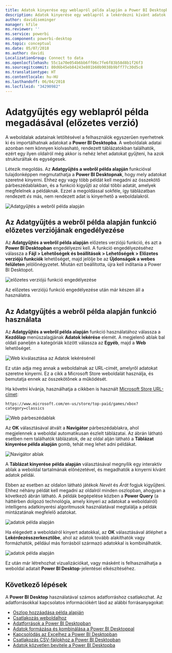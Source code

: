 ```yaml
---
title: Adatok kinyerése egy weblapról példa alapján a Power BI Desktopban (előzetes verzió)
description: Adatok kinyerése egy weblapról a lekérdezni kívánt adatok egy példájának megadásával
author: davidiseminger
manager: kfile
ms.reviewer: ''
ms.service: powerbi
ms.component: powerbi-desktop
ms.topic: conceptual
ms.date: 05/07/2018
ms.author: davidi
LocalizationGroup: Connect to data
ms.openlocfilehash: 55c1a70e054b6bb6ff06c7fe6f83b58d8b1f26f3
ms.sourcegitcommit: 80d6b45eb84243e801b60b9038b9bff77c30d5c8
ms.translationtype: HT
ms.contentlocale: hu-HU
ms.lasthandoff: 06/04/2018
ms.locfileid: "34290982"
---
```

# <a name="get-data-from-a-web-page-by-providing-an-example-preview"></a>Adatgyűjtés egy weblapról példa megadásával (előzetes verzió)

A weboldalak adatainak letöltésével a felhasználók egyszerűen nyerhetnek ki és importálhatnak adatokat a **Power BI Desktopba**. A weboldalak adatai azonban nem könnyen kiolvasható, rendezett táblázatokban találhatók, ezért egy ilyen oldalról még akkor is nehéz lehet adatokat gyűjteni, ha azok strukturáltak és egységesek. 

Létezik megoldás. Az **Adatgyűjtés a webről példa alapján** funkcióval tulajdonképpen megmutathatja a **Power BI Desktopnak**, hogy mely adatokat szeretné kinyerni. Ehhez egy vagy több példát kell megadni az összekötő párbeszédablakban, és a funkció kigyűjti az oldal többi adatát, amelyek megfelelnek a példáknak. Ezzel a megoldással sokféle, így táblázatban rendezett *és* más, nem rendezett adat is kinyerhető a weboldalakról. 

![Adatgyűjtés a webről példa alapján](media/desktop-connect-to-web-by-example/web-by-example_01.png)


## <a name="enabling-the-preview-feature-get-data-from-web-by-example"></a>Az Adatgyűjtés a webről példa alapján funkció előzetes verziójának engedélyezése

Az **Adatgyűjtés a webről példa alapján** előzetes verziójú funkció, és azt a **Power BI Desktopban** engedélyezni kell. A funkció engedélyezéséhez válassza a **Fájl > Lehetőségek és beállítások > Lehetőségek > Előzetes verziójú funkciók** lehetőséget, majd jelölje be az **Újdonságok a webes felületen** jelölőnégyzetet. Miután ezt beállította, újra kell indítania a Power BI Desktopot.

![előzetes verziójú funkció engedélyezése](media/desktop-connect-to-web-by-example/web-by-example_02.png)

Az előzetes verziójú funkció engedélyezése után már készen áll a használatra. 

## <a name="using-get-data-from-web-by-example"></a>Az Adatgyűjtés a webről példa alapján funkció használata

Az **Adatgyűjtés a webről példa alapján** funkció használatához válassza a **Kezdőlap** menüszalagjának **Adatok lekérése** elemét. A megjelenő ablak bal oldali paneljén a kategóriák között válassza az **Egyéb**, majd a **Web** lehetőséget.

![Web kiválasztása az Adatok lekérésénél](media/desktop-connect-to-web-by-example/web-by-example_03.png)

Ez után adja meg annak a weboldalnak az URL-címét, amelyről adatokat szeretne kinyerni. Ez a cikk a Microsoft Store weboldalát használja, és bemutatja ennek az összekötőnek a működését. 

Ha követni kívánja, használhatja a cikkben is használt [Microsoft Store URL-címet](https://www.microsoft.com/en-us/store/top-paid/games/xbox?category=classics):

    https://www.microsoft.com/en-us/store/top-paid/games/xbox?category=classics

![Web párbeszédablak](media/desktop-connect-to-web-by-example/web-by-example_04.png)

Az **OK** választásával átvált a **Navigátor** párbeszédablakra, ahol megjelennek a weboldal automatikusan észlelt táblázatai. Az ábrán látható esetben nem találhatók táblázatok, de az oldal alján látható a **Táblázat kinyerése példa alapján** gomb, tehát meg lehet adni példákat.


![Navigátor ablak](media/desktop-connect-to-web-by-example/web-by-example_05.png)

A **Táblázat kinyerése példa alapján** választásával megnyílik egy interaktív ablak a weboldal tartalmának előnézetével, és megadhatók a kinyerni kívánt adatok példái. 

Ebben az esetben az oldalon látható játékok *Nevét* és *Árát* fogjuk kigyűjteni. Ehhez néhány példát kell megadni az oldalról minden oszlopban, ahogyan a következő ábrán látható. A példák begépelése közben a **Power Query** (a háttérben dolgozó technológia, amely kinyeri az adatokat a weboldalról) intelligens adatkinyerési algoritmusok használatával megtalálja a példák mintázatának megfelelő adatokat.

![adatok példa alapján](media/desktop-connect-to-web-by-example/web-by-example_06.png)

Ha elégedett a weboldalról kinyert adatokkal, az **OK** választásával átléphet a **Lekérdezésszerkesztőbe**, ahol az adatok tovább alakíthatók vagy formázhatók, például más forrásból származó adatokkal is kombinálhatók.

![adatok példa alapján](media/desktop-connect-to-web-by-example/web-by-example_07.png)

Ez után már létrehozhat vizualizációkat, vagy másként is felhasználhatja a weboldal adatait **Power BI Desktop**-jelentései elkészítéséhez.


## <a name="next-steps"></a>Következő lépések
A **Power BI Desktop** használatával számos adatforráshoz csatlakozhat. Az adatforrásokkal kapcsolatos információkért lásd az alábbi forrásanyagokat:

* [Oszlop hozzáadása példa alapján](desktop-add-column-from-example.md)
* [Csatlakozás weboldalhoz](desktop-connect-to-web.md)
* [Adatforrások a Power BI Desktopban](desktop-data-sources.md)
* [Adatok formázása és kombinálása a Power BI Desktoppal](desktop-shape-and-combine-data.md)
* [Kapcsolódás az Excelhez a Power BI Desktopban](desktop-connect-excel.md)   
* [Csatlakozás CSV-fájlokhoz a Power BI Desktopban](desktop-connect-csv.md)   
* [Adatok közvetlen bevitele a Power BI Desktopba](desktop-enter-data-directly-into-desktop.md)   

